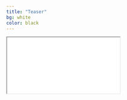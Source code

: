 ```yaml
---
title: "Teaser"
bg: white
color: black
---
```

<div class="icontain">
<iframe src="//www.youtube.com/embed/P8jc63Fcbvc" allowfullscreen></iframe>
</div>
